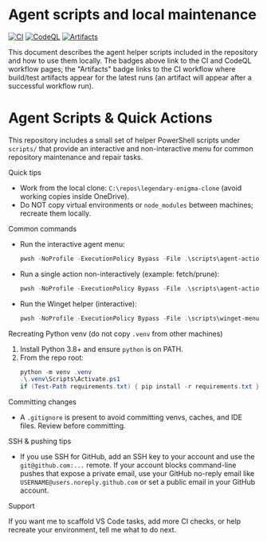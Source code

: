 # Agent scripts and local maintenance

[![CI](https://github.com/TLHarnden630/legendary-enigma/actions/workflows/ci.yml/badge.svg)](https://github.com/TLHarnden630/legendary-enigma/actions/workflows/ci.yml)
[![CodeQL](https://github.com/TLHarnden630/legendary-enigma/actions/workflows/codeql-analysis.yml/badge.svg)](https://github.com/TLHarnden630/legendary-enigma/actions/workflows/codeql-analysis.yml)
[![Artifacts](https://img.shields.io/badge/artifacts-latest-blue)](https://github.com/TLHarnden630/legendary-enigma/actions/workflows/ci.yml)

This document describes the agent helper scripts included in the repository and how to use them locally. The badges above link to the CI and CodeQL workflow pages; the "Artifacts" badge links to the CI workflow where build/test artifacts appear for the latest runs (an artifact will appear after a successful workflow run).

# Agent Scripts & Quick Actions

This repository includes a small set of helper PowerShell scripts under `scripts/` that provide an interactive and non-interactive menu for common repository maintenance and repair tasks.

Quick tips

- Work from the local clone: `C:\repos\legendary-enigma-clone` (avoid working copies inside OneDrive).
- Do NOT copy virtual environments or `node_modules` between machines; recreate them locally.

Common commands

- Run the interactive agent menu:
  ```powershell
  pwsh -NoProfile -ExecutionPolicy Bypass -File .\scripts\agent-actions.ps1
  ```

- Run a single action non-interactively (example: fetch/prune):
  ```powershell
  pwsh -NoProfile -ExecutionPolicy Bypass -File .\scripts\agent-actions.ps1 -Action git-fetch-prune -NonInteractive
  ```

- Run the Winget helper (interactive):
  ```powershell
  pwsh -NoProfile -ExecutionPolicy Bypass -File .\scripts\winget-menu.ps1
  ```

Recreating Python venv (do not copy `.venv` from other machines)

1. Install Python 3.8+ and ensure `python` is on PATH.
2. From the repo root:
   ```powershell
   python -m venv .venv
   .\.venv\Scripts\Activate.ps1
   if (Test-Path requirements.txt) { pip install -r requirements.txt }
   ```

Committing changes

- A `.gitignore` is present to avoid committing venvs, caches, and IDE files. Review before committing.

SSH & pushing tips

- If you use SSH for GitHub, add an SSH key to your account and use the `git@github.com:...` remote. If your account blocks command-line pushes that expose a private email, use your GitHub no-reply email like `USERNAME@users.noreply.github.com` or set a public email in your GitHub account.

Support

If you want me to scaffold VS Code tasks, add more CI checks, or help recreate your environment, tell me what to do next.
